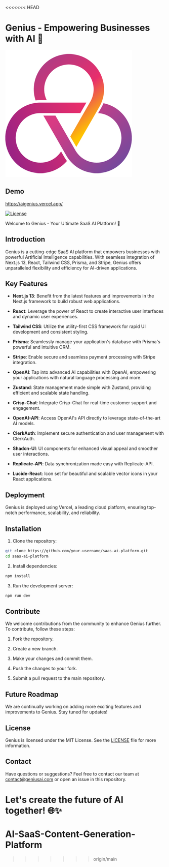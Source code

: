 <<<<<<< HEAD
# Genius - Empowering Businesses with AI 🚀

![Genius Logo](public/logo.png)

## Demo
https://aigenius.vercel.app/

[![License](https://img.shields.io/badge/license-MIT-blue.svg)](LICENSE)

Welcome to Genius - Your Ultimate SaaS AI Platform! 🌟

## Introduction

Genius is a cutting-edge SaaS AI platform that empowers businesses with powerful Artificial Intelligence capabilities. With seamless integration of Next.js 13, React, Tailwind CSS, Prisma, and Stripe, Genius offers unparalleled flexibility and efficiency for AI-driven applications.

## Key Features

- **Next.js 13**: Benefit from the latest features and improvements in the Next.js framework to build robust web applications.

- **React**: Leverage the power of React to create interactive user interfaces and dynamic user experiences.

- **Tailwind CSS**: Utilize the utility-first CSS framework for rapid UI development and consistent styling.

- **Prisma**: Seamlessly manage your application's database with Prisma's powerful and intuitive ORM.

- **Stripe**: Enable secure and seamless payment processing with Stripe integration.

- **OpenAI**: Tap into advanced AI capabilities with OpenAI, empowering your applications with natural language processing and more.

- **Zustand**: State management made simple with Zustand, providing efficient and scalable state handling.

- **Crisp-Chat**: Integrate Crisp-Chat for real-time customer support and engagement.

- **OpenAI-API**: Access OpenAI's API directly to leverage state-of-the-art AI models.

- **ClerkAuth**: Implement secure authentication and user management with ClerkAuth.

- **Shadcn-UI**: UI components for enhanced visual appeal and smoother user interactions.

- **Replicate-API**: Data synchronization made easy with Replicate-API.

- **Lucide-React**: Icon set for beautiful and scalable vector icons in your React applications.

## Deployment

Genius is deployed using Vercel, a leading cloud platform, ensuring top-notch performance, scalability, and reliability.

## Installation

1. Clone the repository:

```bash
git clone https://github.com/your-username/saas-ai-platform.git
cd saas-ai-platform

```

2. Install dependencies:

```bash
npm install
```

3. Run the development server:

```bash
npm run dev
```

## Contribute

We welcome contributions from the community to enhance Genius further. To contribute, follow these steps:

1. Fork the repository.

2. Create a new branch.

3. Make your changes and commit them.

4. Push the changes to your fork.

5. Submit a pull request to the main repository.

## Future Roadmap

We are continually working on adding more exciting features and improvements to Genius. Stay tuned for updates!

## License

Genius is licensed under the MIT License. See the [LICENSE](LICENSE) file for more information.

## Contact

Have questions or suggestions? Feel free to contact our team at contact@geniusai.com or open an issue in this repository.

Let's create the future of AI together! 🌐✨
=======
# AI-SaaS-Content-Generation-Platform
>>>>>>> origin/main
